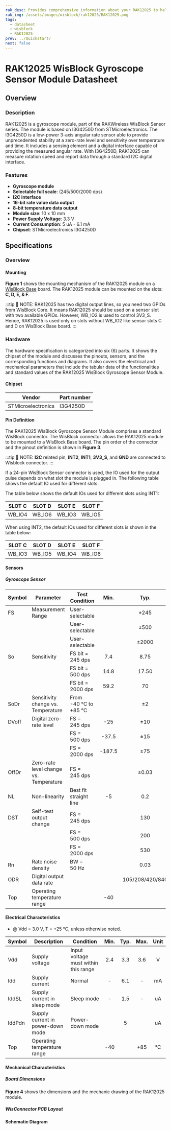 ```yaml
---
rak_desc: Provides comprehensive information about your RAK12025 to help you use it. This information includes technical specifications, characteristics, and requirements, and it also discusses the device components.
rak_img: /assets/images/wisblock/rak12025/RAK12025.png
tags:
  - datasheet
  - wisblock
  - RAK12025
prev: ../Quickstart/
next: false
---
```


# RAK12025 WisBlock Gyroscope Sensor Module Datasheet

## Overview

<rk-img
  src="/assets/images/wisblock/rak12025/datasheet/rak12025_module.png"
  width="40%"
  caption="RAK12025 WisBlock Gyroscope Sensor Module"
/>

### Description

RAK12025 is a gyroscope module, part of the RAKWireless WisBlock Sensor series. The module is based on I3G4250D from STMicroelectronics. The I3G4250D is a low-power 3-axis angular rate sensor able to provide unprecedented stability at a zero-rate level and sensitivity over temperature and time. It includes a sensing element and a digital interface capable of providing the measured angular rate. With I3G4250D, RAK12025 can measure rotation speed and report data through a standard I2C digital interface.

### Features
* **Gyroscope  module**
* **Selectable full scale**: (245/500/2000&nbsp;dps)
* **I2C interface**
* **16-bit rate value data output**
* **8-bit temperature data output**
* **Module size**: 10 x 10&nbsp;mm
* **Power Supply Voltage**: 3.3&nbsp;V
* **Current Consumption**: 5&nbsp;uA - 6.1&nbsp;mA
* **Chipset**: STMicroelectronics I3G4250D


## Specifications
### Overview

#### Mounting

**Figure 1** shows the mounting mechanism of the RAK12025 module on a [WisBlock Base](https://docs.rakwireless.com/Product-Categories/WisBlock/#wisblock-base) board. The RAK12025 module can be mounted on the slots: **C, D, E, & F**.

:::tip 📝 NOTE:
RAK12025 has two digital output lines, so you need two GPIOs from WisBlock Core. It means RAK12025 should be used on a sensor slot with two available GPIOs. However, WB_IO2 is used to control 3V3_S. Hence, RAK12025 is used only on slots without WB_IO2 like sensor slots C and D on WisBlock Base board.
:::

<rk-img
  src="/assets/images/wisblock/rak12025/datasheet/RAK12025_mounting.png"
  width="50%"
  caption="Mounting of RAK12025"
/>

### Hardware

The hardware specification is categorized into six (6) parts. It shows the chipset of the module and discusses the pinouts, sensors, and the corresponding functions and diagrams. It also covers the electrical and mechanical parameters that include the tabular data of the functionalities and standard values of the RAK12025 WisBlock Gyroscope Sensor Module.


#### Chipset
| Vendor             | Part number |
| ------------------ | ----------- |
| STMicroelectronics | I3G4250D    |

#### Pin Definition

The RAK12025 WisBlock Gyroscope Sensor Module comprises a standard WisBlock connector. The WisBlock connector allows the RAK12025 module to be mounted to a WisBlock Base board. The pin order of the connector and the pinout definition is shown in **Figure 3**.

:::tip 📝 NOTE:
**I2C** related pin, **INT2**, **INT1**, **3V3_S**, and **GND** are connected to Wisblock connector.
:::

<rk-img
  src="/assets/images/wisblock/rak12025/datasheet/rak12025_pinouts.svg"
  width="60%"
  caption="RAK12025 pinouts"
/>

If a 24-pin WisBlock Sensor connector is used, the IO used for the output pulse depends on what slot the module is plugged in. The following table shows the default IO used for different slots:

The table below shows the default IOs used for different slots using INT1:

| SLOT C | SLOT D | SLOT E | SLOT F |
| ------ | ------ | ------ | ------ |
| WB_IO4 | WB_IO6 | WB_IO3 | WB_IO5 |

When using INT2, the default IOs used for different slots is shown in the table below:

| SLOT C | SLOT D | SLOT E | SLOT F |
| ------ | ------ | ------ | ------ |
| WB_IO3 | WB_IO5 | WB_IO4 | WB_IO6 |

#### Sensors

##### Gyroscope Sensor
| Symbol | Parameter                              | Test Condition                  |  Min.  |      Typ.       |  Max.  |     Unit      |
| ------ | -------------------------------------- | ------------------------------- | :----: | :-------------: | :----: | :-----------: |
| FS     | Measurement Range                      | User-selectable                 |        |      ±245       |        |      dps      |
|        |                                        | User-selectable                 |        |      ±500       |        |      dps      |
|        |                                        | User-selectable                 |        |      ±2000      |        |      dps      |
| So     | Sensitivity                            | FS bit = 245&nbsp;dps           |  7.4   |      8.75       |  10.1  |  mdps/digit   |
|        |                                        | FS bit = 500&nbsp;dps           |  14.8  |      17.50      |  19.8  |  mdps/digit   |
|        |                                        | FS bit = 2000&nbsp;dps          |  59.2  |       70        |  79.3  |  mdps/digit   |
| SoDr   | Sensitivity change vs. Temperature     | From -40&nbsp;°C to +85&nbsp;°C |        |       ±2        |        |       %       |
| DVoff  | Digital zero-rate level                | FS = 245&nbsp;dps               |  -25   |       ±10       |  +25   |      dps      |
|        |                                        | FS = 500&nbsp;dps               | -37.5  |       ±15       | +37.5  |      dps      |
|        |                                        | FS = 2000&nbsp;dps              | -187.5 |       ±75       | +187.5 |      dps      |
| OffDr  | Zero-rate level change vs. Temperature | FS = 245&nbsp;dps               |        |      ±0.03      |        |    dps/°C     |
| NL     | Non-linearity                          | Best fit straight line          |   -5   |       0.2       |   +5   |    dps/°C     |
| DST    | Self-test output change                | FS = 245&nbsp;dps               |        |       130       |        |      dps      |
|        |                                        | FS = 500&nbsp;dps               |        |       200       |        |      dps      |
|        |                                        | FS = 2000&nbsp;dps              |        |       530       |        |      dps      |
| Rn     | Rate noise density                     | BW = 50&nbsp;Hz                 |        |      0.03       |        | dps/sqrt (Hz) |
| ODR    | Digital output data rate               |                                 |        | 105/208/420/840 |        |      Hz       |
| Top    | Operating temperature range            |                                 |  -40   |                 |  +85   |      °C       |


#### Electrical Characteristics

- @ Vdd = 3.0&nbsp;V, T = +25&nbsp;°C, unless otherwise noted.

| Symbol | Description                       | Condition                            | Min.  | Typ.  | Max.  | Unit  |
| ------ | --------------------------------- | ------------------------------------ | :---: | :---: | :---: | :---: |
| Vdd    | Supply voltage                    | Input voltage must within this range |  2.4  |  3.3  |  3.6  |   V   |
| Idd    | Supply current                    | Normal                               |   -   |  6.1  |   -   |  mA   |
| IddSL  | Supply current in sleep mode      | Sleep mode                           |   -   |  1.5  |   -   |  uA   |
| IddPdn | Supply current in power-down mode | Power-down mode                      |       |   5   |       |  uA   |
| Top    | Operating temperature range       |                                      |  -40  |       |  +85  |  °C   |


#### Mechanical Characteristics

##### Board Dimensions

**Figure 4** shows the dimensions and the mechanic drawing of the RAK12025 module.

<rk-img
  src="/assets/images/wisblock/rak12025/datasheet/RAK12025_mechanic_drawing.png"
  width="60%"
  caption="RAK12025 mechanical dimensions"
/>

##### WisConnector PCB Layout

<rk-img
  src="/assets/images/wisblock/rak12025/datasheet/MxxS1003K6M.png"
  width="100%"
  caption="WisConnector PCB footprint and recommendations"
/>

#### Schematic Diagram


<rk-img
  src="/assets/images/wisblock/rak12025/datasheet/rak12025_schematics.png"
  width="100%"
  caption="RAK12025 schematic diagram"
/>
